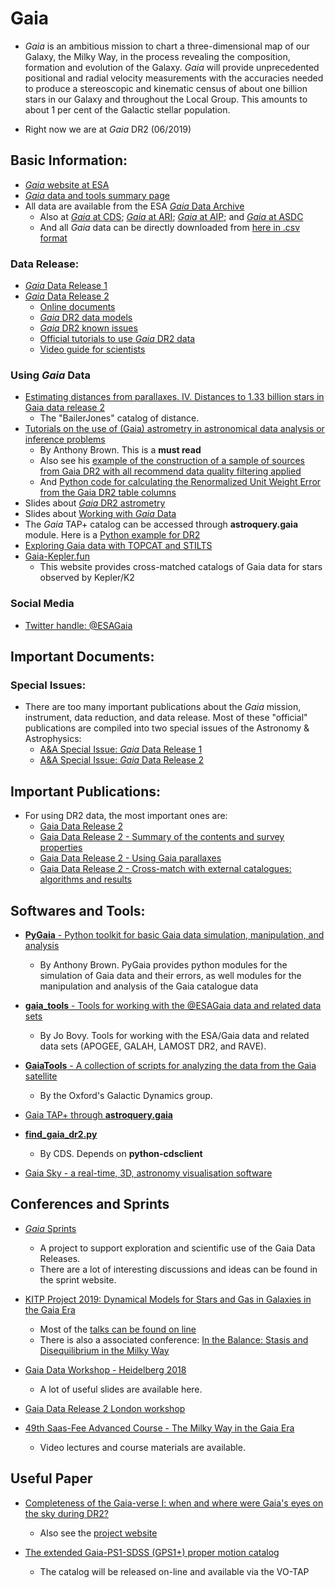# Gaia

* _Gaia_ is an ambitious mission to chart a three-dimensional map of our Galaxy, the Milky Way, in the process revealing the composition, formation and evolution of the Galaxy. _Gaia_ will provide unprecedented positional and radial velocity measurements with the accuracies needed to produce a stereoscopic and kinematic census of about one billion stars in our Galaxy and throughout the Local Group. This amounts to about 1 per cent of the Galactic stellar population.

* Right now we are at _Gaia_ DR2 (06/2019)

## Basic Information:

- [_Gaia_ website at ESA](http://sci.esa.int/gaia/)
- [_Gaia_ data and tools summary page](https://www.cosmos.esa.int/web/gaia/data)
- All data are available from the ESA [_Gaia_ Data Archive](http://gea.esac.esa.int/archive/)
    * Also at [_Gaia_ at CDS](http://cdsweb.u-strasbg.fr/gaia); [_Gaia_ at ARI](http://gaia.ari.uni-heidelberg.de/); [_Gaia_ at AIP](https://gaia.aip.de/); and [_Gaia_ at ASDC](http://gaiaportal.asdc.asi.it/)
    * And all _Gaia_ data can be directly downloaded from [here in .csv format](http://cdn.gea.esac.esa.int/Gaia/)

### Data Release:

- [_Gaia_ Data Release 1](http://sci.esa.int/gaia/58275-data-release-1/)
- [_Gaia_ Data Release 2](http://sci.esa.int/gaia/60243-data-release-2/)
    * [Online documents](http://gea.esac.esa.int/archive/documentation/GDR2/index.html)
    * [_Gaia_ DR2 data models](http://gea.esac.esa.int/archive/documentation/GDR2/Gaia_archive/chap_datamodel/)
    * [_Gaia_ DR2 known issues](https://www.cosmos.esa.int/web/gaia/dr2-known-issues)
    * [Official tutorials to use _Gaia_ DR2 data](http://gea.esac.esa.int/archive-help/index.html)
    * [Video guide for scientists](https://www.cosmos.esa.int/web/gaia/guide-to-scientists#video6)

### Using _Gaia_ Data

* [Estimating distances from parallaxes. IV. Distances to 1.33 billion stars in Gaia data release 2](http://www.mpia.de/~calj/gdr2_distances/main.html)
    - The "BailerJones" catalog of distance.
* [Tutorials on the use of (Gaia) astrometry in astronomical data analysis or inference problems](https://github.com/agabrown/astrometry-inference-tutorials)
    - By Anthony Brown. This is a **must read**
    - Also see his [example of the construction of a sample of sources from Gaia DR2 with all recommend data quality filtering applied](https://github.com/agabrown/gaiadr2-6dgold-example)
    - And [Python code for calculating the Renormalized Unit Weight Error from the Gaia DR2 table columns](https://github.com/agabrown/gaiadr2-ruwe-tools)
* Slides about [_Gaia_ DR2 astrometry](https://www.cosmos.esa.int/documents/29201/1770596/Lindegren_GaiaDR2_Astrometry_extended.pdf/1ebddb25-f010-6437-cb14-0e360e2d9f09)
* Slides about [Working with _Gaia_ Data](https://www.cosmos.esa.int/documents/915837/915858/2016_11_02_dr1Workshop_AlcioneMora.pdf/39b2492b-e74c-4b28-bd1f-71258b25fd08)
* The _Gaia_ TAP+ catalog can be accessed through __astroquery.gaia__ module. Here is a [Python example for DR2](https://gea.esac.esa.int/archive-help/tutorials/python_cluster/index.html)
* [Exploring Gaia data with TOPCAT and STILTS](http://www.euro-vo.org/sites/default/files/documents/tutorial-topcat-stilts_2018Nov.pdf)
* [Gaia-Kepler.fun](https://gaia-kepler.fun/)
    - This website provides cross-matched catalogs of Gaia data for stars observed by Kepler/K2

### Social Media

- [Twitter handle: @ESAGaia](https://twitter.com/ESAGaia)

## Important Documents:

### Special Issues:

* There are too many important publications about the _Gaia_ mission, instrument, data reduction, and data release. Most of these "official" publications are compiled into two special issues of the Astronomy & Astrophysics:
    - [A&A Special Issue: _Gaia_ Data Release 1](https://www.aanda.org/component/toc/?task=topic&id=641)
    - [A&A Special Issue: _Gaia_ Data Release 2](https://www.aanda.org/component/toc/?task=topic&id=922)

## Important Publications:

* For using DR2 data, the most important ones are:
    - [Gaia Data Release 2](https://www.aanda.org/articles/aa/pdf/2018/08/aa33955-18.pdf)
    - [Gaia Data Release 2 - Summary of the contents and survey properties](https://www.aanda.org/articles/aa/pdf/2018/08/aa33051-18.pdf)
    - [Gaia Data Release 2 - Using Gaia parallaxes](https://www.aanda.org/articles/aa/pdf/2018/08/aa32964-18.pdf)
    - [Gaia Data Release 2 - Cross-match with external catalogues: algorithms and results](https://www.aanda.org/articles/aa/pdf/2019/01/aa34142-18.pdf)


## Softwares and Tools:

* [__PyGaia__ - Python toolkit for basic Gaia data simulation, manipulation, and analysis](https://github.com/agabrown/PyGaia)
    - By Anthony Brown. PyGaia provides python modules for the simulation of Gaia data and their errors, as well modules for the manipulation and analysis of the Gaia catalogue data
* [__gaia_tools__ - Tools for working with the @ESAGaia data and related data sets](https://github.com/jobovy/gaia_tools)
    - By Jo Bovy. Tools for working with the ESA/Gaia data and related data sets (APOGEE, GALAH, LAMOST DR2, and RAVE).
* [__GaiaTools__ - A collection of scripts for analyzing the data from the Gaia satellite](https://github.com/GalacticDynamics-Oxford/GaiaTools)
    - By the Oxford's Galactic Dynamics group.

* [Gaia TAP+ through __astroquery.gaia__](https://astroquery.readthedocs.io/en/latest/gaia/gaia.html)
* [__find_gaia_dr2.py__](http://cds.u-strasbg.fr/resources/doku.php?id=cdsclient:doc-find_gaia_dr2)
    - By CDS. Depends on __python-cdsclient__
* [Gaia Sky - a real-time, 3D, astronomy visualisation software](https://zah.uni-heidelberg.de/institutes/ari/gaia/outreach/gaiasky/)

## Conferences and Sprints

* [_Gaia_ Sprints](http://gaia.lol/)
    * A project to support exploration and scientific use of the Gaia Data Releases.
    * There are a lot of interesting discussions and ideas can be found in the sprint website.

* [KITP Project 2019: Dynamical Models for Stars and Gas in Galaxies in the Gaia Era](https://www.kitp.ucsb.edu/activities/gaia19)
    * Most of the [talks can be found on line](http://online.kitp.ucsb.edu/online/gaia19/)
    * There is also a associated conference: [In the Balance: Stasis and Disequilibrium in the Milky Way](https://www.kitp.ucsb.edu/activities/gaia-c19)

* [Gaia Data Workshop - Heidelberg 2018](http://gaia.ari.uni-heidelberg.de/gaia-workshop-2018/)
    * A lot of useful slides are available here.
* [Gaia Data Release 2 London workshop](https://www.gaia.ac.uk/science/workshops/gaia-dr2-london-may18)

* [49th Saas-Fee Advanced Course - The Milky Way in the Gaia Era](https://www.physik.uzh.ch/events/sf2019/)
    * Video lectures and course materials are available.


## Useful Paper

- [Completeness of the Gaia-verse I: when and where were Gaia's eyes on the sky during DR2?](https://arxiv.org/abs/2004.14433)
	- Also see the [project website](https://www.gaiaverse.space/)

- [The extended Gaia-PS1-SDSS (GPS1+) proper motion catalog](https://arxiv.org/abs/2004.12641)
	- The catalog will be released on-line and available via the VO-TAP


